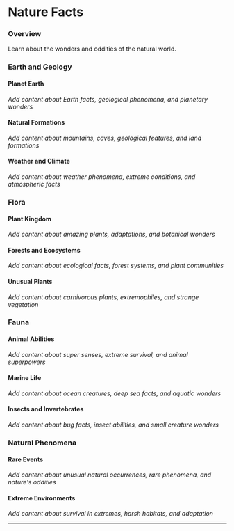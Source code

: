 # Nature Facts

### Overview

Learn about the wonders and oddities of the natural world.

### Earth and Geology

#### Planet Earth
*Add content about Earth facts, geological phenomena, and planetary wonders*

#### Natural Formations
*Add content about mountains, caves, geological features, and land formations*

#### Weather and Climate
*Add content about weather phenomena, extreme conditions, and atmospheric facts*

### Flora

#### Plant Kingdom
*Add content about amazing plants, adaptations, and botanical wonders*

#### Forests and Ecosystems
*Add content about ecological facts, forest systems, and plant communities*

#### Unusual Plants
*Add content about carnivorous plants, extremophiles, and strange vegetation*

### Fauna

#### Animal Abilities
*Add content about super senses, extreme survival, and animal superpowers*

#### Marine Life
*Add content about ocean creatures, deep sea facts, and aquatic wonders*

#### Insects and Invertebrates
*Add content about bug facts, insect abilities, and small creature wonders*

### Natural Phenomena

#### Rare Events
*Add content about unusual natural occurrences, rare phenomena, and nature's oddities*

#### Extreme Environments
*Add content about survival in extremes, harsh habitats, and adaptation*

---

